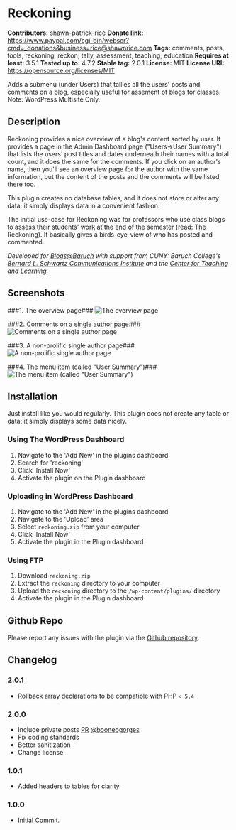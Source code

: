 # Reckoning #
**Contributors:** shawn-patrick-rice
**Donate link:** https://www.paypal.com/cgi-bin/webscr?cmd=_donations&business=rice@shawnrice.com
**Tags:** comments, posts, tools, reckoning, reckon, tally, assessment, teaching, education
**Requires at least:** 3.5.1
**Tested up to:** 4.7.2
**Stable tag:** 2.0.1
**License:** MIT
**License URI:** https://opensource.org/licenses/MIT

Adds a submenu (under Users) that tallies all the users' posts and comments on a blog, especially useful for assement of blogs for classes. Note: WordPress Multisite Only.

## Description ##

Reckoning provides a nice overview of a blog's content sorted by user. It provides a page in the Admin Dashboard page ("Users->User Summary") that lists the users' post titles and dates underneath their names with a total count, and it does the same for the comments. If you click on an author's name, then you'll see an overview page for the author with the same information, but the content of the posts and the comments will be listed there too.

This plugin creates no database tables, and it does not store or alter any data; it simply displays data in a convenient fashion.

The initial use-case for Reckoning was for professors who use class blogs to assess their students' work at the end of the semester (read: The Reckoning). It basically gives a birds-eye-view of who has posted and commented.

_Developed for [Blogs@Baruch](http://blsciblogs.baruch.cuny.edu/) with support from CUNY: Baruch College's [Bernard L. Schwartz Communications Institute](http://blsci.baruch.cuny.edu) and the [Center for Teaching and Learning](http://ctl.baruch.cuny.edu)._

## Screenshots ##

###1. The overview page###
![The overview page](https://raw.githubusercontent.com/shawnrice/reckoning/master/assets/screenshot-1.png)

###2. Comments on a single author page###
![Comments on a single author page](https://raw.githubusercontent.com/shawnrice/reckoning/master/assets/screenshot-2.png)

###3. A non-prolific single author page###
![A non-prolific single author page](https://raw.githubusercontent.com/shawnrice/reckoning/master/assets/screenshot-3.png)

###4. The menu item (called "User Summary")###
![The menu item (called "User Summary")](https://raw.githubusercontent.com/shawnrice/reckoning/master/assets/screenshot-4.png)


## Installation ##

Just install like you would regularly. This plugin does not create any table or data; it simply displays some data nicely.

### Using The WordPress Dashboard ###

1. Navigate to the 'Add New' in the plugins dashboard
2. Search for 'reckoning'
3. Click 'Install Now'
4. Activate the plugin on the Plugin dashboard

### Uploading in WordPress Dashboard ###

1. Navigate to the 'Add New' in the plugins dashboard
2. Navigate to the 'Upload' area
3. Select `reckoning.zip` from your computer
4. Click 'Install Now'
5. Activate the plugin in the Plugin dashboard

### Using FTP ###

1. Download `reckoning.zip`
2. Extract the `reckoning` directory to your computer
3. Upload the `reckoning` directory to the `/wp-content/plugins/` directory
4. Activate the plugin in the Plugin dashboard

## Github Repo ##

Please report any issues with the plugin via the [Github repository](https://github.com/shawnrice/wp-reckoning).

## Changelog ##

### 2.0.1 ###
* Rollback array declarations to be compatible with PHP `< 5.4`

### 2.0.0 ###
* Include private posts [PR](https://github.com/shawnrice/reckoning/pull/2) [@boonebgorges](https://github.com/boonebgorges)
* Fix coding standards
* Better sanitization
* Change license

### 1.0.1 ###
* Added headers to tables for clarity.

### 1.0.0 ###
* Initial Commit.
